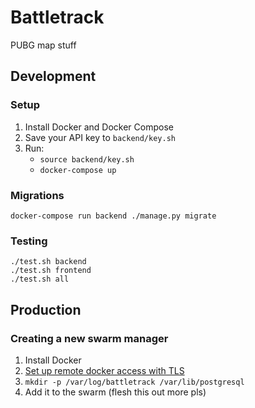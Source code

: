 # Battletrack
PUBG map stuff

## Development
### Setup
1. Install Docker and Docker Compose
1. Save your API key to `backend/key.sh`
1. Run:
    * `source backend/key.sh`
    * `docker-compose up`

### Migrations
`docker-compose run backend ./manage.py migrate`

### Testing
```
./test.sh backend
./test.sh frontend
./test.sh all
```

## Production
### Creating a new swarm manager
1. Install Docker
1. [Set up remote docker access with TLS](https://github.com/IcaliaLabs/guides/wiki/Deploy-and-Secure-a-Remote-Docker-Engine)
1. `mkdir -p /var/log/battletrack /var/lib/postgresql`
1. Add it to the swarm (flesh this out more pls)
